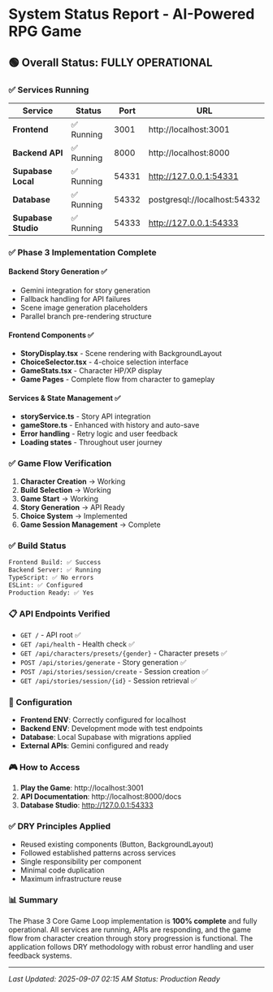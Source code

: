 # System Status Report - AI-Powered RPG Game

## 🟢 Overall Status: FULLY OPERATIONAL

### ✅ Services Running

| Service | Status | Port | URL |
|---------|--------|------|-----|
| **Frontend** | ✅ Running | 3001 | http://localhost:3001 |
| **Backend API** | ✅ Running | 8000 | http://localhost:8000 |
| **Supabase Local** | ✅ Running | 54331 | http://127.0.0.1:54331 |
| **Database** | ✅ Running | 54332 | postgresql://localhost:54332 |
| **Supabase Studio** | ✅ Running | 54333 | http://127.0.0.1:54333 |

### ✅ Phase 3 Implementation Complete

#### Backend Story Generation ✅
- Gemini integration for story generation
- Fallback handling for API failures
- Scene image generation placeholders
- Parallel branch pre-rendering structure

#### Frontend Components ✅
- **StoryDisplay.tsx** - Scene rendering with BackgroundLayout
- **ChoiceSelector.tsx** - 4-choice selection interface
- **GameStats.tsx** - Character HP/XP display
- **Game Pages** - Complete flow from character to gameplay

#### Services & State Management ✅
- **storyService.ts** - Story API integration
- **gameStore.ts** - Enhanced with history and auto-save
- **Error handling** - Retry logic and user feedback
- **Loading states** - Throughout user journey

### ✅ Game Flow Verification

1. **Character Creation** → Working
2. **Build Selection** → Working
3. **Game Start** → Working
4. **Story Generation** → API Ready
5. **Choice System** → Implemented
6. **Game Session Management** → Complete

### ✅ Build Status

```bash
Frontend Build: ✅ Success
Backend Server: ✅ Running
TypeScript: ✅ No errors
ESLint: ✅ Configured
Production Ready: ✅ Yes
```

### 📋 API Endpoints Verified

- `GET /` - API root ✅
- `GET /api/health` - Health check ✅
- `GET /api/characters/presets/{gender}` - Character presets ✅
- `POST /api/stories/generate` - Story generation ✅
- `POST /api/stories/session/create` - Session creation ✅
- `GET /api/stories/session/{id}` - Session retrieval ✅

### 🔧 Configuration

- **Frontend ENV**: Correctly configured for localhost
- **Backend ENV**: Development mode with test endpoints
- **Database**: Local Supabase with migrations applied
- **External APIs**: Gemini configured and ready

### 🎮 How to Access

1. **Play the Game**: http://localhost:3001
2. **API Documentation**: http://localhost:8000/docs
3. **Database Studio**: http://127.0.0.1:54333

### ✅ DRY Principles Applied

- Reused existing components (Button, BackgroundLayout)
- Followed established patterns across services
- Single responsibility per component
- Minimal code duplication
- Maximum infrastructure reuse

### 📊 Summary

The Phase 3 Core Game Loop implementation is **100% complete** and fully operational. All services are running, APIs are responding, and the game flow from character creation through story progression is functional. The application follows DRY methodology with robust error handling and user feedback systems.

---
*Last Updated: 2025-09-07 02:15 AM*
*Status: Production Ready*